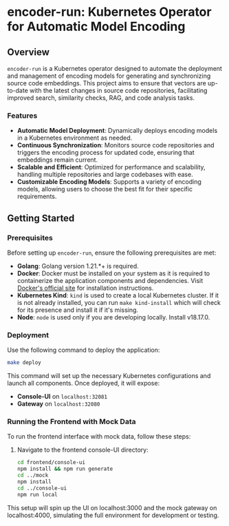 # encoder-run: Kubernetes Operator for Automatic Model Encoding

## Overview
`encoder-run` is a Kubernetes operator designed to automate the deployment and management of encoding models for generating and synchronizing source code embeddings. This project aims to ensure that vectors are up-to-date with the latest changes in source code repositories, facilitating improved search, similarity checks, RAG, and code analysis tasks.

### Features
- **Automatic Model Deployment**: Dynamically deploys encoding models in a Kubernetes environment as needed.
- **Continuous Synchronization**: Monitors source code repositories and triggers the encoding process for updated code, ensuring that embeddings remain current.
- **Scalable and Efficient**: Optimized for performance and scalability, handling multiple repositories and large codebases with ease.
- **Customizable Encoding Models**: Supports a variety of encoding models, allowing users to choose the best fit for their specific requirements.

## Getting Started

### Prerequisites
Before setting up `encoder-run`, ensure the following prerequisites are met:
- **Golang**: Golang version 1.21.*+ is required.
- **Docker**: Docker must be installed on your system as it is required to containerize the application components and dependencies. Visit [Docker's official site](https://docs.docker.com/get-docker/) for installation instructions.
- **Kubernetes Kind**: `kind` is used to create a local Kubernetes cluster. If it is not already installed, you can run `make kind-install` which will check for its presence and install it if it's missing.
- **Node**: `node` is used only if you are developing locally. Install v18.17.0.

### Deployment
Use the following command to deploy the application:
```bash
make deploy
```
This command will set up the necessary Kubernetes configurations and launch all components. Once deployed, it will expose:
- **Console-UI** on `localhost:32081`
- **Gateway** on `localhost:32080`

### Running the Frontend with Mock Data
To run the frontend interface with mock data, follow these steps:
1. Navigate to the frontend console-UI directory:
   ```bash
   cd frontend/console-ui
   npm install && npm run generate
   cd ../mock
   npm install
   cd ../console-ui
   npm run local
   ```
This setup will spin up the UI on localhost:3000 and the mock gateway on localhost:4000, simulating the full environment for development or testing.

